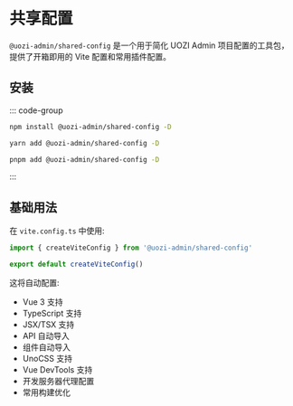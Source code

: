 # 共享配置

`@uozi-admin/shared-config` 是一个用于简化 UOZI Admin 项目配置的工具包，提供了开箱即用的 Vite 配置和常用插件配置。

## 安装

::: code-group
```bash [npm]
npm install @uozi-admin/shared-config -D
```

```bash [yarn]
yarn add @uozi-admin/shared-config -D
```

```bash [pnpm]
pnpm add @uozi-admin/shared-config -D
```
:::

## 基础用法

在 `vite.config.ts` 中使用:

```ts
import { createViteConfig } from '@uozi-admin/shared-config'

export default createViteConfig()
```

这将自动配置:
- Vue 3 支持
- TypeScript 支持
- JSX/TSX 支持
- API 自动导入
- 组件自动导入
- UnoCSS 支持
- Vue DevTools 支持
- 开发服务器代理配置
- 常用构建优化

